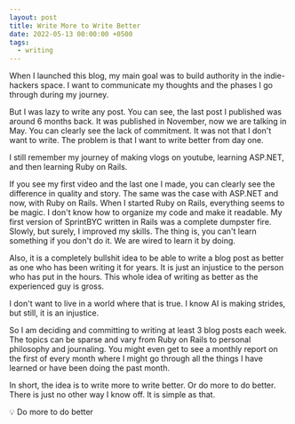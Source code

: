 ```yaml
---
layout: post
title: Write More to Write Better
date: 2022-05-13 00:00:00 +0500
tags:
  - writing
---
```


When I launched this blog, my main goal was to build authority in the indie-hackers space. I want to communicate my thoughts and the phases I go through during my journey.

But I was lazy to write any post. You can see, the last post I published was around 6 months back. It was published in November, now we are talking in May. You can clearly see the lack of commitment. It was not that I don't want to write. The problem is that I want to write better from day one.

I still remember my journey of making vlogs on youtube, learning ASP.NET, and then learning Ruby on Rails.

If you see my first video and the last one I made, you can clearly see the difference in quality and story. The same was the case with ASP.NET and now, with Ruby on Rails. When I started Ruby on Rails, everything seems to be magic. I don't know how to organize my code and make it readable. My first version of SprintBYC written in Rails was a complete dumpster fire. Slowly, but surely, I improved my skills. The thing is, you can't learn something if you don't do it. We are wired to learn it by doing.

Also, it is a completely bullshit idea to be able to write a blog post as better as one who has been writing it for years. It is just an injustice to the person who has put in the hours. This whole idea of writing as better as the experienced guy is gross.

I don't want to live in a world where that is true. I know AI is making strides, but still, it is an injustice.

So I am deciding and committing to writing at least 3 blog posts each week. The topics can be sparse and vary from Ruby on Rails to personal philosophy and journaling. You might even get to see a monthly report on the first of every month where I might go through all the things I have learned or have been doing the past month.

In short, the idea is to write more to write better. Or do more to do better. There is just no other way I know off. It is simple as that.

💡
Do more to do better
